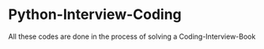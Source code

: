 # Python-Interview-Coding
All these codes are done in the process of solving a Coding-Interview-Book
